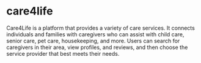 # care4life
Care4Life is a platform that provides a variety of care services. It connects individuals and families with caregivers who can assist with child care, senior care, pet care, housekeeping, and more. Users can search for caregivers in their area, view profiles, and reviews, and then choose the service provider that best meets their needs.
